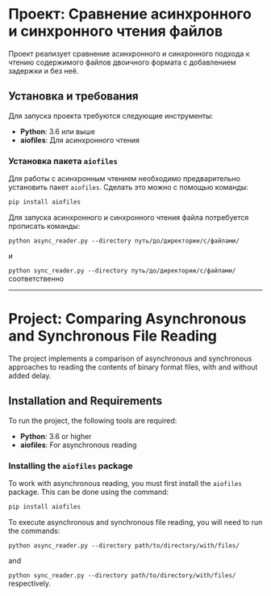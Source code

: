 # Проект: Сравнение асинхронного и синхронного чтения файлов

Проект реализует сравнение асинхронного и синхронного подхода к чтению содержимого файлов двоичного формата с добавлением задержки и без неё.

## Установка и требования

Для запуска проекта требуются следующие инструменты:

- **Python**: 3.6 или выше
- **aiofiles**: Для асинхронного чтения

### Установка пакета `aiofiles`

Для работы с асинхронным чтением необходимо предварительно установить пакет `aiofiles`. Сделать это можно c помощью команды:

```bash
pip install aiofiles
```
Для запуска асинхронного и синхронного чтения файла потребуется прописать команды:

`python async_reader.py --directory путь/до/директории/с/файлами/` 

и 

`python sync_reader.py --directory путь/до/директории/с/файлами/` соответственно

---

# Project: Comparing Asynchronous and Synchronous File Reading

The project implements a comparison of asynchronous and synchronous approaches to reading the contents of binary format files, with and without added delay.

## Installation and Requirements

To run the project, the following tools are required:

- **Python**: 3.6 or higher
- **aiofiles**: For asynchronous reading

### Installing the `aiofiles` package

To work with asynchronous reading, you must first install the `aiofiles` package. This can be done using the command:

```bash
pip install aiofiles
```

To execute asynchronous and synchronous file reading, you will need to run the commands:

`python async_reader.py --directory path/to/directory/with/files/`

and

`python sync_reader.py --directory path/to/directory/with/files/` respectively.
